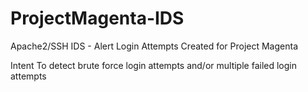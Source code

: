 # ProjectMagenta-IDS
Apache2/SSH IDS - Alert Login Attempts
Created for Project Magenta

Intent
To detect brute force login attempts and/or multiple failed login attempts
